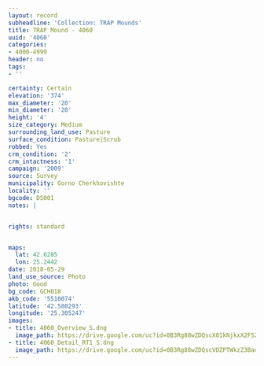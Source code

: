 ```yaml
---
layout: record
subheadline: 'Collection: TRAP Mounds'
title: TRAP Mound - 4060
uuid: '4060'
categories:
- 4000-4999
header: no
tags:
- ''

certainty: Certain
elevation: '374'
max_diameter: '20'
min_diameter: '20'
height: '4'
size_category: Medium
surrounding_land_use: Pasture
surface_condition: Pasture|Scrub
robbed: Yes
crm_condition: '2'
crm_intactness: '1'
campaign: '2009'
source: Survey
municipality: Gorno Cherkhovishte
locality: ''
bgcode: DS001
notes: |


rights: standard


maps:
  lat: 42.6285
  lon: 25.2442
date: 2018-05-29
land_use_source: Photo
photo: Good
bg_code: GCH018
akb_code: '5510074'
latitude: '42.580293'
longitude: '25.305247'
images:
- title: 4060_Overview_S.dng
  image_path: https://drive.google.com/uc?id=0B3Rg88wZDQscX01kNjkxX2FSZTA
- title: 4060_Detail_RT1_S.dng
  image_path: https://drive.google.com/uc?id=0B3Rg88wZDQscVDZPTWkzZ3BadlE
---
```

